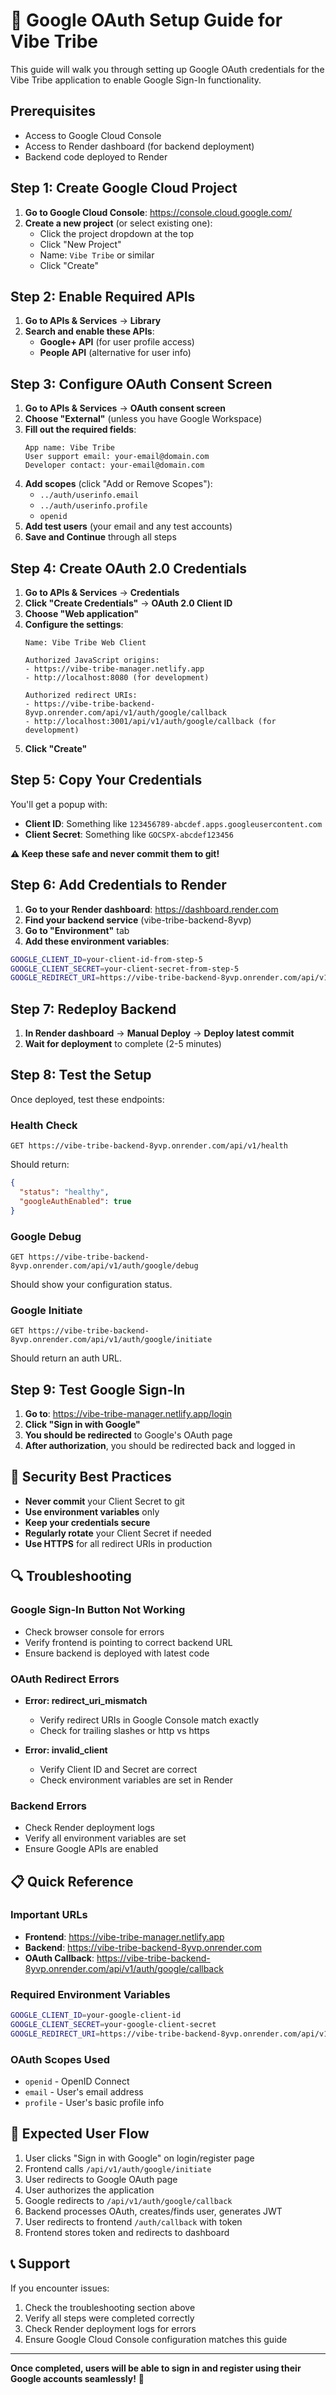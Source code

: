 # 🔧 Google OAuth Setup Guide for Vibe Tribe

This guide will walk you through setting up Google OAuth credentials for the Vibe Tribe application to enable Google Sign-In functionality.

## Prerequisites

- Access to Google Cloud Console
- Access to Render dashboard (for backend deployment)
- Backend code deployed to Render

## Step 1: Create Google Cloud Project

1. **Go to Google Cloud Console**: https://console.cloud.google.com/
2. **Create a new project** (or select existing one):
   - Click the project dropdown at the top
   - Click "New Project"
   - Name: `Vibe Tribe` or similar
   - Click "Create"

## Step 2: Enable Required APIs

1. **Go to APIs & Services** → **Library**
2. **Search and enable these APIs**:
   - **Google+ API** (for user profile access)
   - **People API** (alternative for user info)

## Step 3: Configure OAuth Consent Screen

1. **Go to APIs & Services** → **OAuth consent screen**
2. **Choose "External"** (unless you have Google Workspace)
3. **Fill out the required fields**:
   ```
   App name: Vibe Tribe
   User support email: your-email@domain.com
   Developer contact: your-email@domain.com
   ```
4. **Add scopes** (click "Add or Remove Scopes"):
   - `../auth/userinfo.email`
   - `../auth/userinfo.profile`
   - `openid`
5. **Add test users** (your email and any test accounts)
6. **Save and Continue** through all steps

## Step 4: Create OAuth 2.0 Credentials

1. **Go to APIs & Services** → **Credentials**
2. **Click "Create Credentials"** → **OAuth 2.0 Client ID**
3. **Choose "Web application"**
4. **Configure the settings**:
   ```
   Name: Vibe Tribe Web Client
   
   Authorized JavaScript origins:
   - https://vibe-tribe-manager.netlify.app
   - http://localhost:8080 (for development)
   
   Authorized redirect URIs:
   - https://vibe-tribe-backend-8yvp.onrender.com/api/v1/auth/google/callback
   - http://localhost:3001/api/v1/auth/google/callback (for development)
   ```
5. **Click "Create"**

## Step 5: Copy Your Credentials

You'll get a popup with:
- **Client ID**: Something like `123456789-abcdef.apps.googleusercontent.com`
- **Client Secret**: Something like `GOCSPX-abcdef123456`

**⚠️ Keep these safe and never commit them to git!**

## Step 6: Add Credentials to Render

1. **Go to your Render dashboard**: https://dashboard.render.com
2. **Find your backend service** (vibe-tribe-backend-8yvp)
3. **Go to "Environment"** tab
4. **Add these environment variables**:

```bash
GOOGLE_CLIENT_ID=your-client-id-from-step-5
GOOGLE_CLIENT_SECRET=your-client-secret-from-step-5
GOOGLE_REDIRECT_URI=https://vibe-tribe-backend-8yvp.onrender.com/api/v1/auth/google/callback
```

## Step 7: Redeploy Backend

1. **In Render dashboard** → **Manual Deploy** → **Deploy latest commit**
2. **Wait for deployment** to complete (2-5 minutes)

## Step 8: Test the Setup

Once deployed, test these endpoints:

### Health Check
```
GET https://vibe-tribe-backend-8yvp.onrender.com/api/v1/health
```
Should return:
```json
{
  "status": "healthy",
  "googleAuthEnabled": true
}
```

### Google Debug
```
GET https://vibe-tribe-backend-8yvp.onrender.com/api/v1/auth/google/debug
```
Should show your configuration status.

### Google Initiate
```
GET https://vibe-tribe-backend-8yvp.onrender.com/api/v1/auth/google/initiate
```
Should return an auth URL.

## Step 9: Test Google Sign-In

1. **Go to**: https://vibe-tribe-manager.netlify.app/login
2. **Click "Sign in with Google"**
3. **You should be redirected** to Google's OAuth page
4. **After authorization**, you should be redirected back and logged in

## 🚨 Security Best Practices

- **Never commit** your Client Secret to git
- **Use environment variables** only
- **Keep your credentials secure**
- **Regularly rotate** your Client Secret if needed
- **Use HTTPS** for all redirect URIs in production

## 🔍 Troubleshooting

### Google Sign-In Button Not Working
- Check browser console for errors
- Verify frontend is pointing to correct backend URL
- Ensure backend is deployed with latest code

### OAuth Redirect Errors
- **Error: redirect_uri_mismatch**
  - Verify redirect URIs in Google Console match exactly
  - Check for trailing slashes or http vs https
  
- **Error: invalid_client**
  - Verify Client ID and Secret are correct
  - Check environment variables are set in Render

### Backend Errors
- Check Render deployment logs
- Verify all environment variables are set
- Ensure Google APIs are enabled

## 📋 Quick Reference

### Important URLs
- **Frontend**: https://vibe-tribe-manager.netlify.app
- **Backend**: https://vibe-tribe-backend-8yvp.onrender.com
- **OAuth Callback**: https://vibe-tribe-backend-8yvp.onrender.com/api/v1/auth/google/callback

### Required Environment Variables
```bash
GOOGLE_CLIENT_ID=your-google-client-id
GOOGLE_CLIENT_SECRET=your-google-client-secret
GOOGLE_REDIRECT_URI=https://vibe-tribe-backend-8yvp.onrender.com/api/v1/auth/google/callback
```

### OAuth Scopes Used
- `openid` - OpenID Connect
- `email` - User's email address
- `profile` - User's basic profile info

## 🎯 Expected User Flow

1. User clicks "Sign in with Google" on login/register page
2. Frontend calls `/api/v1/auth/google/initiate`
3. User redirects to Google OAuth page
4. User authorizes the application
5. Google redirects to `/api/v1/auth/google/callback`
6. Backend processes OAuth, creates/finds user, generates JWT
7. User redirects to frontend `/auth/callback` with token
8. Frontend stores token and redirects to dashboard

## 📞 Support

If you encounter issues:
1. Check the troubleshooting section above
2. Verify all steps were completed correctly
3. Check Render deployment logs for errors
4. Ensure Google Cloud Console configuration matches this guide

---

**Once completed, users will be able to sign in and register using their Google accounts seamlessly!** 🚀

